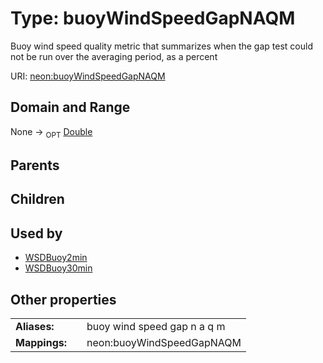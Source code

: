 
# Type: buoyWindSpeedGapNAQM


Buoy wind speed quality metric that summarizes when the gap test could not be run over the averaging period, as a percent

URI: [neon:buoyWindSpeedGapNAQM](https://data.neonscience.org/buoyWindSpeedGapNAQM)


## Domain and Range

None ->  <sub>OPT</sub> [Double](types/Double.md)

## Parents


## Children


## Used by

 * [WSDBuoy2min](WSDBuoy2min.md)
 * [WSDBuoy30min](WSDBuoy30min.md)

## Other properties

|  |  |  |
| --- | --- | --- |
| **Aliases:** | | buoy wind speed gap n a q m |
| **Mappings:** | | neon:buoyWindSpeedGapNAQM |

